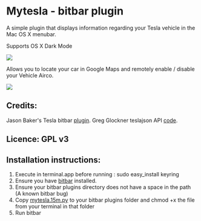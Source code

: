 
# Mytesla - bitbar plugin

A simple plugin that displays information regarding your Tesla vehicle in the Mac OS X menubar. 

Supports OS X Dark Mode 

![](https://imgur.com/KxLU7tL)

Allows you to locate your car in Google Maps and remotely enable / disable your Vehicle Airco.

![](https://imgur.com/14mCiGp)


## Credits: 

Jason Baker's Tesla bitbar [plugin](https://github.com/therippa/tesla-bitbar/).
Greg Glockner teslajson API [code](https://github.com/gglockner/teslajson/).

## Licence: GPL v3

## Installation instructions: 

1. Execute in terminal.app before running : sudo easy_install keyring
2. Ensure you have [bitbar](https://github.com/matryer/bitbar/releases/latest) installed.
3. Ensure your bitbar plugins directory does not have a space in the path (A known bitbar bug)
4. Copy [mytesla.15m.py](tesla.15m.py) to your bitbar plugins folder and chmod +x the file from your terminal in that folder
5. Run bitbar

